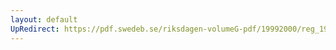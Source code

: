 ```yaml
---
layout: default
UpRedirect: https://pdf.swedeb.se/riksdagen-volumeG-pdf/19992000/reg_19992000/reg_19992000_0374.pdf
---
```

